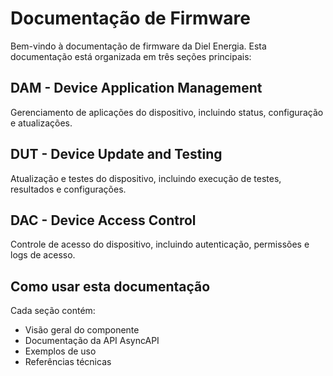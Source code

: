 # Documentação de Firmware

Bem-vindo à documentação de firmware da Diel Energia. Esta documentação está organizada em três seções principais:

## DAM - Device Application Management
Gerenciamento de aplicações do dispositivo, incluindo status, configuração e atualizações.

## DUT - Device Update and Testing
Atualização e testes do dispositivo, incluindo execução de testes, resultados e configurações.

## DAC - Device Access Control
Controle de acesso do dispositivo, incluindo autenticação, permissões e logs de acesso.

## Como usar esta documentação

Cada seção contém:
- Visão geral do componente
- Documentação da API AsyncAPI
- Exemplos de uso
- Referências técnicas 